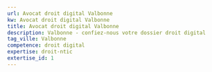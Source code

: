 ```yaml
---
url: Avocat droit digital Valbonne
kw: Avocat droit digital Valbonne
title: Avocat droit digital Valbonne
description: Valbonne - confiez-nous votre dossier droit digital
tag_ville: Valbonne
competence: droit digital
expertise: droit-ntic
extertise_id: 1
---
```

